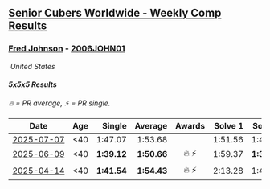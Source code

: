 <style>table {white-space: nowrap;}</style>
<link rel="stylesheet" type="text/css" href="/scw-comp/css/flags.css" />

## [Senior Cubers Worldwide - Weekly Comp Results](/scw-comp/results/)
### [Fred Johnson](README.md) - [2006JOHN01](https://www.worldcubeassociation.org/persons/2006JOHN01?event=555)

<i class="flag flag-US" />&nbsp;United States

#### 5x5x5 Results

<span style="white-space: nowrap;">🔥 = PR average</span>, <span style="white-space: nowrap;">⚡ = PR single</span>.

| Date | Age | Single | Average | Awards | Solve 1 | Solve 2 | Solve 3 | Solve 4 | Solve 5 | Video |
| :--: | :--: | --: | --: | :--: | --: | --: | --: | --: | --: | :-- |
| [2025-07-07](../../results/2025-07-07/555.md) | <40 | 1:47.07 | 1:53.68 |  | 1:51.56 | 1:49.95 | 2:01.97 | 1:47.07 | 1:59.52 | [Desktop](https://www.facebook.com/frederick.g.johnson/videos/1125018306193084) / [Mobile](https://m.facebook.com/frederick.g.johnson/videos/1125018306193084) |
| [2025-06-09](../../results/2025-06-09/555.md) | <40 | **1:39.12** | **1:50.66** | 🔥 ⚡ | 1:59.37 | **1:39.12** | 1:46.18 | 1:46.43 | 2:01.51 | [Desktop](https://www.facebook.com/frederick.g.johnson/videos/1069620871189466) / [Mobile](https://m.facebook.com/frederick.g.johnson/videos/1069620871189466) |
| [2025-04-14](../../results/2025-04-14/555.md) | <40 | **1:41.54** | **1:54.43** | 🔥 ⚡ | 2:13.28 | 1:45.24 | 2:04.90 | **1:41.54** | 1:53.14 | [Desktop](https://www.facebook.com/frederick.g.johnson/videos/645084858348098) / [Mobile](https://m.facebook.com/frederick.g.johnson/videos/645084858348098) |


<!-- Global site tag (gtag.js) - Google Analytics -->
<script async src="https://www.googletagmanager.com/gtag/js?id=UA-86348435-3"></script>
<script>window.dataLayer = window.dataLayer || []; function gtag() {dataLayer.push(arguments);} gtag('js', new Date()); gtag('config', 'UA-86348435-3');</script>
